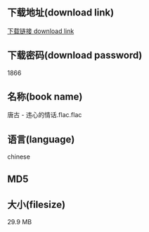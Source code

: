 ## 下载地址(download link)
[下载链接 download link](https://voluble-croquembouche-d321dc.netlify.app/?s=%E5%94%90%E5%8F%A4+-+%E8%BF%9D%E5%BF%83%E7%9A%84%E6%83%85%E8%AF%9D.flac)

## 下载密码(download password)
1866

## 名称(book name)
唐古 - 违心的情话.flac.flac

## 语言(language)
chinese

## MD5


## 大小(filesize)
29.9 MB

